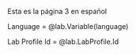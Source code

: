 Esta es la página 3 en español 

Language = @lab.Variable(language)

Lab Profile Id = @lab.LabProfile.Id
